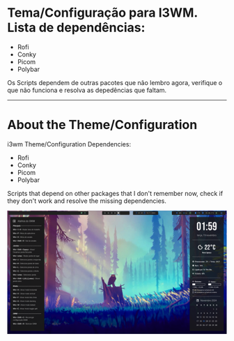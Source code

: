 
# Tema/Configuração para I3WM. Lista de dependências:

- Rofi 
- Conky 
- Picom 
- Polybar 

Os Scripts dependem de outras pacotes que não lembro agora, verifique o que não funciona e resolva as depedências que faltam.

---

# About the Theme/Configuration

i3wm Theme/Configuration Dependencies:

- Rofi 
- Conky 
- Picom 
- Polybar 

Scripts that depend on other packages that I don't remember now, check if they don't work and resolve the missing dependencies.


![preview](preview.png)
